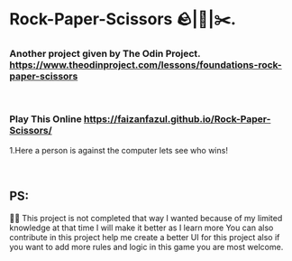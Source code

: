 # Rock-Paper-Scissors 🪨|📃|✂️.
### Another project given by The Odin Project. https://www.theodinproject.com/lessons/foundations-rock-paper-scissors
<br>

### Play This Online https://faizanfazul.github.io/Rock-Paper-Scissors/ <br>

1.Here a person is against the computer lets see who wins!

<br>

## PS:
💁‍♂️ This project is not completed that way I wanted because of my limited knowledge at that time I will make it better as I learn more You can also contribute in this project help me create a better UI for this project also if you want to add more rules and logic in this game you are most welcome.
